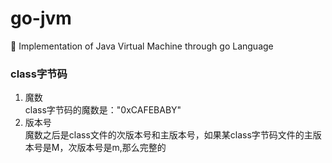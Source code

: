 # go-jvm
:milky_way: Implementation of Java Virtual Machine through go Language

### class字节码
1. 魔数  
class字节码的魔数是："0xCAFEBABY"
2. 版本号  
魔数之后是class文件的次版本号和主版本号，如果某class字节码文件的主版本号是M，次版本号是m,那么完整的
